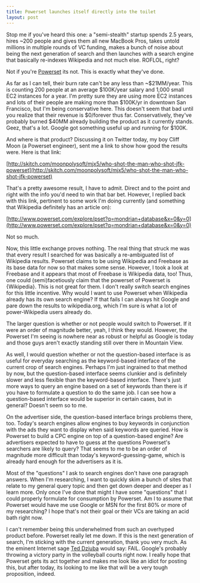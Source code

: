 ```yaml
--- 
title: Powerset launches itself directly into the toilet
layout: post
---
```

Stop me if you've heard this one: a "semi-stealth" startup spends 2.5 years, hires ~200 people and gives them all new MacBook Pros, takes untold millions in multiple rounds of VC funding, makes a bunch of noise about being the next generation of search and then launches with a search engine that basically re-indexes Wikipedia and not much else. ROFLOL, right? 

Not if you're [Powerset](http://www.powerset.com/) its not. This is exactly what they've done.

As far as I can tell, their burn rate can't be any less than ~$21MM/year. This is counting 200 people at an average $100K/year salary and 1,000 small EC2 instances for a year. I'm pretty sure they are using more EC2 instances and lots of their people are making more than $100K/yr in downtown San Francisco, but I'm being conservative here. This doesn't seem that bad until you realize that their revenue is $0/forever thus far. Conservatively, they've probably burned $40MM already building the product as it currently stands. Geez, that's a lot. Google got something useful up and running for $100K.

And where is that product? Discussing it on Twitter today, my boy Cliff Moon (a Powerset engineer), sent me a link to show how good the results were. Here is that link:

[http://skitch.com/moonpolysoft/mjx5/who-shot-the-man-who-shot-jfk-powerset](http://skitch.com/moonpolysoft/mjx5/who-shot-the-man-who-shot-jfk-powerset)

That's a pretty awesome result, I have to admit. Direct and to the point and right with the info you'd need to win that bar bet. However, I replied back with this link, pertinent to some work I'm doing currently (and something that Wikipedia definitely has an article on):

[http://www.powerset.com/explore/pset?q=mondrian+database&x=0&y=0](http://www.powerset.com/explore/pset?q=mondrian+database&x=0&y=0)

Not so much.

Now, this little exchange proves nothing. The real thing that struck me was that every result I searched for was basically a re-ambiguated list of Wikipedia results. Powerset claims to be using Wikipedia and Freebase as its base data for now so that makes some sense. However, I took a look at Freebase and it appears that most of Freebase is Wikipedia data, too! Thus, one could (semi)facetiously claim that the powerset of Powerset is {Wikipedia}. This is not great for them. I don't really switch search engines for this little incentive. Why would I want to use Powerset when Wikipedia already has its own search engine? If that fails I can always hit Google and pare down the results to wikipedia.org, which I'm sure is what a lot of power-Wikipedia users already do.

The larger question is whether or not people would switch to Powerset. If it were an order of magnitude better, yeah, I think they would. However, the Powerset I'm seeing is nowhere near as robust or helpful as Google is today and those guys aren't exactly standing still over there in Mountain View. 

As well, I would question whether or not the question-based interface is as useful for everyday searching as the keyword-based interface of the current crop of search engines. Perhaps I'm just ingrained to that method by now, but the question-based interface seems clunkier and is definitely slower and less flexible than the keyword-based interface. There's just more ways to query an engine based on a set of keywords than there is if you have to formulate a question to do the same job. I can see how a question-based interface would be superior in certain cases, but in general? Doesn't seem so to me.

On the advertiser side, the question-based interface brings problems there, too. Today's search engines allow engines to buy keywords in conjunction with the ads they want to display when said keywords are queried. How is Powerset to build a CPC engine on top of a question-based engine? Are advertisers expected to have to guess at the questions Powerset's searchers are likely to query? That seems to me to be an order of magnitude more difficult than today's keyword-guessing-game, which is already hard enough for the advertisers as it is.

Most of the "questions" I ask to search engines don't have one paragraph answers. When I'm researching, I want to quickly skim a bunch of sites that relate to my general query topic and then get down deeper and deeper as I learn more. Only once I've done that might I have some "questions" that I could properly formulate for consumption by Powerset. Am I to assume that Powerset would have me use Google or MSN for the first 80% or more of my researching? I hope that's not their goal or their VCs are taking an acid bath right now.

I can't remember being this underwhelmed from such an overhyped product before. Powerset really let me down. If this is the next generation of search, I'm sticking with the current generation, thank you very much. As the eminent Internet sage [Ted Dziuba](http://teddziuba.com/) would say: FAIL. Google's probably throwing a victory party in the volleyball courts right now. I really hope that Powerset gets its act together and makes me look like an idiot for posting this, but after today, its looking to me like that will be a very tough proposition, indeed.
